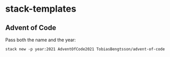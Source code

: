 # stack-templates

## Advent of Code

Pass both the name and the year:
```
stack new -p year:2021 AdventOfCode2021 TobiasBengtsson/advent-of-code
```
